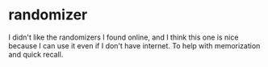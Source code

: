 # randomizer

I didn't like the randomizers I found online, and I think this one is nice because I can use it even if I don't have internet.
To help with memorization and quick recall.